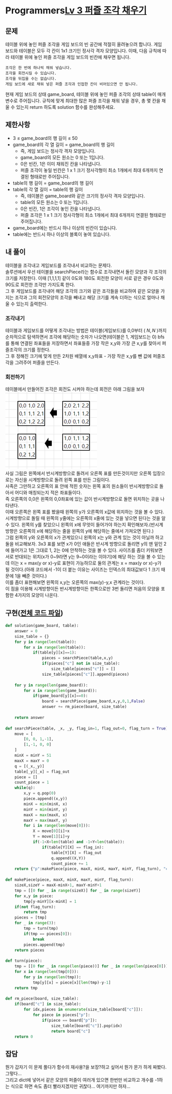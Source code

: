# Programmers[Lv 3 퍼즐 조각 채우기](https://programmers.co.kr/learn/courses/30/lessons/84021)
## 문제
 테이블 위에 놓인 퍼즐 조각을 게임 보드의 빈 공간에 적절히 올려놓으려 합니다. 게임 보드와 테이블은 모두 각 칸이 1x1 크기인 정사각 격자 모양입니다. 이때, 다음 규칙에 따라 테이블 위에 놓인 퍼즐 조각을 게임 보드의 빈칸에 채우면 됩니다.

    조각은 한 번에 하나씩 채워 넣습니다.
    조각을 회전시킬 수 있습니다.
    조각을 뒤집을 수는 없습니다.
    게임 보드에 새로 채워 넣은 퍼즐 조각과 인접한 칸이 비어있으면 안 됩니다.

현재 게임 보드의 상태 game_board, 테이블 위에 놓인 퍼즐 조각의 상태 table이 매개변수로 주어집니다. 규칙에 맞게 최대한 많은 퍼즐 조각을 채워 넣을 경우, 총 몇 칸을 채울 수 있는지 return 하도록 solution 함수를 완성해주세요.

## 제한사항 

* 3 ≤ game_board의 행 길이 ≤ 50
* game_board의 각 열 길이 = game_board의 행 길이
    * 즉, 게임 보드는 정사각 격자 모양입니다.
    * game_board의 모든 원소는 0 또는 1입니다.
    * 0은 빈칸, 1은 이미 채워진 칸을 나타냅니다.
    * 퍼즐 조각이 놓일 빈칸은 1 x 1 크기 정사각형이 최소 1개에서 최대 6개까지 연결된 형태로만 주어집니다.
* table의 행 길이 = game_board의 행 길이
* table의 각 열 길이 = table의 행 길이
    * 즉, 테이블은 game_board와 같은 크기의 정사각 격자 모양입니다.
    * table의 모든 원소는 0 또는 1입니다.
    * 0은 빈칸, 1은 조각이 놓인 칸을 나타냅니다.
    * 퍼즐 조각은 1 x 1 크기 정사각형이 최소 1개에서 최대 6개까지 연결된 형태로만 주어집니다.
* game_board에는 반드시 하나 이상의 빈칸이 있습니다.
* table에는 반드시 하나 이상의 블록이 놓여 있습니다.


## 내 풀이
 테이블을 조각내고 게임보드를 조각내서 비교하는 문제다.  
 솔루션에서 우선 테이블을 searchPiece라는 함수로 조각내면서 돌린 모양과 각 조각의 크기를 저장한다. 이때 [1,1,1,1] 같이 0도와 180도 회전한 모양이 서로 같은 경우 0도와 90도로 회전한 조각만 가지도록 한다.  
 그 후 게임보드를 조각내어 해당 조각의 크기와 같은 조각들을 비교하여 같은 모양을 가지는 조각과 그의 회전모양의 조각을 빼내고 해당 크기를 계속 더하는 식으로 얼마나 채울 수 있는지 출력한다.  

### 조각내기
 테이블과 게임보드를 어떻게 조각내는 방법은 테이블(게임보드)를 0,0부터 ( $N,N$ )까지 순차적으로 탐색하면서 조각에 해당하는 숫자가 나오면(테이블은 1, 게임보드는 0) bfs를 통해 연결된 좌표들을 저장하면서 좌표들중 가장 작은 x,y와 가장 큰 x,y를 찾아서 퍼즐조각의 크기를 정한다.  
 그 후 정해진 크기에 맞게 만든 2차원 배열에 x,y좌표 - 가장 작은 x,y를 뺀 값에 퍼즐조각을 그려주어 퍼즐을 만든다.  
### 회전하기
 테이블에서 만들어진 조각은 회전도 시켜야 하는데 회전은 아래 그림을 보자  
 ![그림1](./%EA%B7%B8%EB%A6%BC1.png)  
 사실 그림은 왼쪽에서 반시계방향으로 돌려서 오른쪽 표를 만든것이지만 오른쪽 입장으로는 자신을 시계방향으로 돌려 왼쪽 표를 만든 그림이다.  
 사족은 그만하고 오른쪽의 표 안에 적힌 숫자는 왼쪽 표의 원소들이 반시계방향으로 돌아서 어디와 매칭되는지 적은 좌표들이다.  
 즉 오른쪽의 0,0은 왼쪽의 0,0좌표에 있는 값이 반시계방향으로 돌면 위치하는 곳을 나타낸다.  
 이때 오른쪽은 왼쪽 표를 봤을때 왼쪽의 y가 오른쪽의 x값에 위치하는 것을 볼 수 있다.  
 시계방향으로 돌릴 때 왼쪽의 y줄에는 오른쪽의 x줄에 있는 것을 넣으면 된다는 것을 알 수 있다. 왼쪽의 y를 찾았으니 왼쪽의 x에 무엇이 들어가야 하는지 확인해보자.(반시계방향은 오른쪽의 x에 해당하는 줄을 왼쪽의 y에 해당하는 줄에서 가져오면 된다.)  
 그럼 왼쪽의 y와 오른쪽의 x가 관계있으니 왼쪽의 x는 y와 관계 있는 것이 아닐까 하고 둘을 비교해보자. 3x3 표를 보면 x가 0인 애들은 반시계 방향으로 돌리면 y의 맨 밑인 2에 들어가고 1은 그대로 1, 2는 0에 안착하는 것을 볼 수 있다. 사이즈를 좀더 키워보면 서로 반대되는 위치(x가 0~9라면 y는 9~0이라는 이야기)에 해당 하는 것을 볼 수 있는데 이는 x = max(y or x)-y로 표현이 가능하므로 둘의 관계는 x = max(y or x)-y가 될 것이다.(아래 코드에서 -1이 더 붙는 이유는 사이즈는 인덱스의 최대값보다 1 크기 때문에 1을 빼준 것이다.)  
 이를 좀더 표현해보면 왼쪽의 x,y는 오른쪽의 max(y)-y,x 관계라는 것이다.  
 이 점을 이용해 시계방향이든 반시계방향이든 한쪽으로만 3번 돌리면 처음의 모양을 포함한 4가지의 모양이 나온다.  

## 구현([전체 코드 파일](/programmers/84021%ED%8D%BC%EC%A6%90%EC%A1%B0%EA%B0%81%EC%B1%84%EC%9A%B0%EA%B8%B0/c.py))
``` python
def solution(game_board, table):
    answer = 0
    size_table = {}
    for y in range(len(table)):
        for x in range(len(table)):
            if(table[y][x]==1):
                pieces = searchPiece(table,x,y)
                if(pieces["c"] not in size_table):
                    size_table[pieces["c"]] = []
                size_table[pieces["c"]].append(pieces)

    for y in range(len(game_board)):
        for x in range(len(game_board)):
            if(game_board[y][x]==0):
                board = searchPiece(game_board,x,y,0,1,False)
                answer += rm_piece(board, size_table)
                
    return answer

def searchPiece(table, _x, _y, flag_in=1, flag_out=0, flag_turn = True):
    move = [
        [0, 0, 1,-1],
        [1,-1, 0, 0]
    ]
    minX = minY = 51
    maxX = maxY = 0
    q = [(_x,_y)]
    table[_y][_x] = flag_out
    piece = []
    count_piece = 1
    while(q):
        x,y = q.pop(0)
        piece.append((x,y))
        minX = min(minX, x)
        minY = min(minY, y)
        maxX = max(maxX, x)
        maxY = max(maxY, y)
        for i in range(len(move[0])):
            X = move[0][i]+x
            Y = move[1][i]+y
            if(-1<X<len(table) and -1<Y<len(table)):
                if(table[Y][X] == flag_in):
                    table[Y][X] = flag_out
                    q.append((X,Y))
                    count_piece += 1
    return {"p":makePiece(piece, maxX, minX, maxY, minY, flag_turn), "c":count_piece}

def makePiece(piece, maxX, minX, maxY, minY, flag_turn):
    sizeX,sizeY = maxX-minX+1, maxY-minY+1
    tmp = [[0 for _ in range(sizeX)] for _ in range(sizeY)]
    for x,y in piece:
        tmp[y-minY][x-minX] = 1
    if(not flag_turn):
        return tmp
    pieces = [tmp]
    for _ in range(3):
        tmp = turn(tmp)
        if(tmp == pieces[0]):
            break
        pieces.append(tmp)
    return pieces

def turn(piece):
    tmp = [[0 for _ in range(len(piece))] for _ in range(len(piece[0]))]
    for x in range(len(tmp[0])):
        for y in range(len(tmp)):
            tmp[y][x] = piece[x][len(tmp)-y-1]
    return tmp

def rm_piece(board, size_table):
    if(board["c"] in size_table):
        for idx,pieces in enumerate(size_table[board["c"]]):
            for piece in pieces["p"]:
                if(piece == board["p"]):
                    size_table[board["c"]].pop(idx)
                    return board["c"]
    return 0
```

## 잡담
뭔가 갑자기 이 문제 풀다가 함수의 재사용?을 보장?하고 싶어서 뭔가 몬가 하게 짜봤다. 그렇다...  
그리고 dict에 넣어서 같은 모양의 퍼즐이 여러개 있으면 한번만 비교하고 개수를 -1하는 식으로 하면 속도 좀더 빨라지겠지만 귀찮다... 여기까지만 하자...